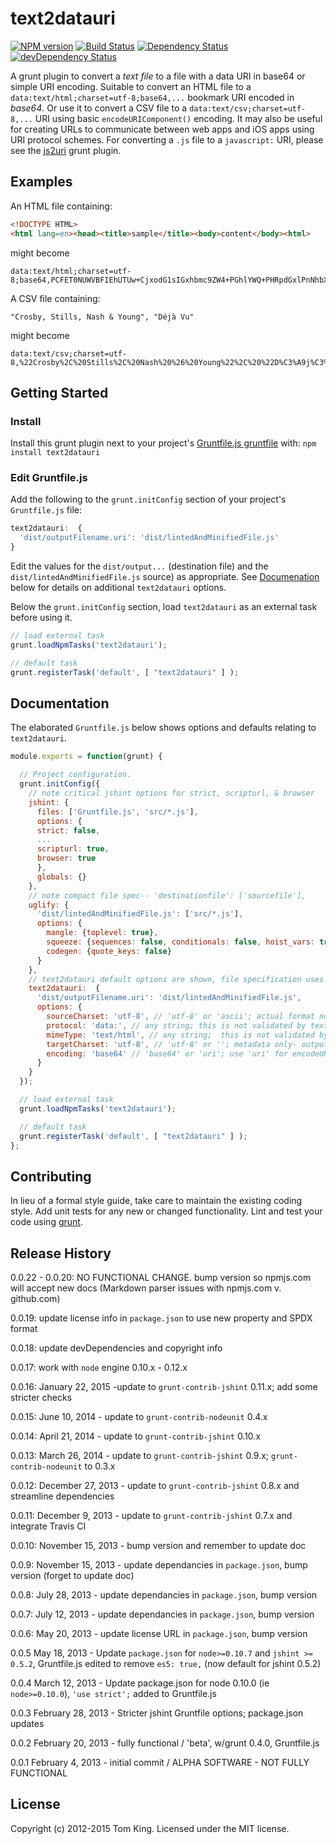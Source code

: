# text2datauri

[![NPM version][npm-image]][npm-url]
[![Build Status][build-image]][build-url]
[![Dependency Status][dep-image]][dep-url]
[![devDependency Status][devDep-image]][devDep-url]

A grunt plugin to convert a _text_ _file_ to a file with a data URI in base64 or
simple URI encoding. Suitable to convert an HTML file to a `data:text/html;charset=utf-8;base64,...`
bookmark URI encoded in _base64_. Or use it to convert a CSV file to a
`data:text/csv;charset=utf-8,...` URI using basic `encodeURIComponent()` encoding. It may
also be useful for creating URLs to communicate between web apps and iOS apps using URI
protocol schemes. For converting a `.js` file to a `javascript:` URI, please see the [js2uri] grunt plugin.

## Examples
An HTML file containing:
```html
<!DOCTYPE HTML>
<html lang=en><head><title>sample</title><body>content</body><html>
```

might become
```url
data:text/html;charset=utf-8;base64,PCFET0NUWVBFIEhUTUw+CjxodG1sIGxhbmc9ZW4+PGhlYWQ+PHRpdGxlPnNhbXBsZTwvdGl0bGU+PGJvZHk+Y29udGVudDwvYm9keT48aHRtbD4=
```

A CSV file containing:
```csv
"Crosby, Stills, Nash & Young", "Déjà Vu"
```

might become
```url
data:text/csv;charset=utf-8,%22Crosby%2C%20Stills%2C%20Nash%20%26%20Young%22%2C%20%22D%C3%A9j%C3%A0%20Vu%22
```

## Getting Started
### Install
Install this grunt plugin next to your project's [Gruntfile.js gruntfile][getting-started]
with: `npm install text2datauri`

### Edit Gruntfile.js

Add the following to the `grunt.initConfig` section of your project's `Gruntfile.js` file:
```javascript
text2datauri:  {
  'dist/outputFilename.uri': 'dist/lintedAndMinifiedFile.js'
}
```
Edit the  values for the `dist/output...` (destination file) and the `dist/lintedAndMinifiedFile.js`
source) as appropriate. See [Documenation](#documentation) below for details on
additional `text2datauri` options.

Below the `grunt.initConfig` section, load `text2datauri` as an external task before using it.

```javascript
// load external task
grunt.loadNpmTasks('text2datauri');

// default task
grunt.registerTask('default', [ "text2datauri" ] );
```

## Documentation
The elaborated `Gruntfile.js` below shows options and defaults relating to `text2datauri`.

```javascript
module.exports = function(grunt) {

  // Project configuration.
  grunt.initConfig({
    // note critical jshint options for strict, scripturl, & browser
    jshint: {
      files: ['Gruntfile.js', 'src/*.js'],
      options: {
      strict: false,
      ...
      scripturl: true,
      browser: true
      },
      globals: {}
    },
    // note compact file spec-- 'destinationfile': ['sourcefile'],
    uglify: {
      'dist/lintedAndMinifiedFile.js': ['src/*.js'],
      options: {
        mangle: {toplevel: true},
        squeeze: {sequences: false, conditionals: false, hoist_vars: true},
        codegen: {quote_keys: false}
      }
    },
    // text2datauri default options are shown, file specification uses compact form
    text2datauri:  {
      'dist/outputFilename.uri': 'dist/lintedAndMinifiedFile.js',
      options: {
        sourceCharset: 'utf-8', // 'utf-8' or 'ascii'; actual format not validated (yet?)
        protocol: 'data:', // any string; this is not validated by text2datauri
        mimeType: 'text/html', // any string;  this is not validated by text2datauri
        targetCharset: 'utf-8', // 'utf-8' or ''; metadata only- output is always utf-8
        encoding: 'base64' // 'base64' or 'uri'; use 'uri' for encodeURIComponent() encoding
      }
    }
  });

  // load external task
  grunt.loadNpmTasks('text2datauri');

  // default task
  grunt.registerTask('default', [ "text2datauri" ] );
};
```

## Contributing
In lieu of a formal style guide, take care to maintain the existing coding style.
Add unit tests for any new or changed functionality. Lint and test your code using [grunt].

## Release History
0.0.22 - 0.0.20: NO FUNCTIONAL CHANGE. bump version so npmjs.com will accept new docs
(Markdown parser issues with npmjs.com v. github.com)

0.0.19: update license info in `package.json` to use new property and SPDX format

0.0.18: update devDependencies and copyright info

0.0.17: work with `node` engine 0.10.x - 0.12.x

0.0.16: January 22, 2015 -update to `grunt-contrib-jshint` 0.11.x; add some stricter checks

0.0.15: June 10, 2014 - update to `grunt-contrib-nodeunit` 0.4.x

0.0.14: April 21, 2014 - update to `grunt-contrib-jshint` 0.10.x

0.0.13: March 26, 2014 - update to `grunt-contrib-jshint` 0.9.x; `grunt-contrib-nodeunit` to 0.3.x

0.0.12: December 27, 2013 - update to `grunt-contrib-jshint` 0.8.x and streamline dependencies

0.0.11: December 9, 2013 - update to `grunt-contrib-jshint` 0.7.x and integrate Travis CI

0.0.10: November 15, 2013 - bump version and remember to update doc

0.0.9: November 15, 2013 - update dependancies in `package.json`, bump version (forget to update doc)

0.0.8: July 28, 2013 - update dependancies in `package.json`, bump version

0.0.7: July 12, 2013 - update dependancies in `package.json`, bump version

0.0.6: May 20, 2013 - update license URL in `package.json`, bump version

0.0.5 May 18, 2013 - Update `package.json` for `node>=0.10.7` and `jshint >= 0.5.2`,
Gruntfile.js edited to remove `es5: true,` (now default for jshint 0.5.2)

0.0.4 March 12, 2013 - Update package.json for node 0.10.0 (ie `node>=0.10.0`),
`'use strict';` added to Gruntfile.js

0.0.3 February 28, 2013 - Stricter jshint Gruntfile options; package.json updates

0.0.2 February 20, 2013 - fully functional / 'beta', w/grunt 0.4.0, Gruntfile.js

0.0.1 February 4, 2013 - initial commit / ALPHA SOFTWARE - NOT FULLY FUNCTIONAL

## License
Copyright (c) 2012-2015 Tom King.
Licensed under the MIT license.

<!-- Badge URLs -->
[build-image]: https://secure.travis-ci.org/mobilemind/text2datauri.svg?branch=master
[build-url]: https://travis-ci.org/mobilemind/text2datauri
[npm-image]: https://img.shields.io/npm/v/text2datauri.svg
[npm-url]: https://www.npmjs.com/package/text2datauri
[dep-image]: https://david-dm.org/mobilemind/text2datauri.svg
[dep-url]: https://david-dm.org/mobilemind/text2datauri
[devDep-image]: https://img.shields.io/david/dev/mobilemind/text2datauri.svg
[devDep-url]: https://david-dm.org/mobilemind/text2datauri#info=devDependencies

<!-- Reference links -->
[grunt]: http://gruntjs.com/
[getting-started]: http://gruntjs.com/getting-started
[js2uri]: http://npmjs.org/package/js2uri
